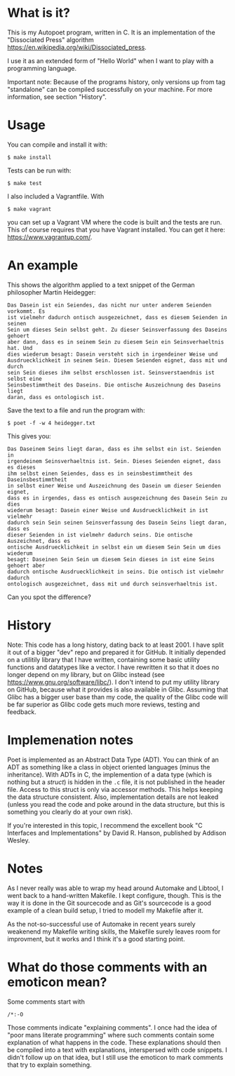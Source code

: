 What is it?
==========

This is my Autopoet program, written in C. It is an implementation of the
"Dissociated Press" algorithm https://en.wikipedia.org/wiki/Dissociated_press.

I use it as an extended form of "Hello World" when I want to play with a
programming language.

Important note: Because of the programs history, only versions up from tag
"standalone" can be compiled successfully on your machine. For more information,
see section "History".

Usage
=====

You can compile and install it with:

```
$ make install
```

Tests can be run with:

```
$ make test
```

I also included a Vagrantfile. With

```
$ make vagrant
```

you can set up a Vagrant VM where the code is built and the tests are run. This
of course requires that you have Vagrant installed. You can get it here:
https://www.vagrantup.com/.

An example
==========

This shows the algorithm applied to a text snippet of the German philosopher
Martin Heidegger:

```
Das Dasein ist ein Seiendes, das nicht nur unter anderem Seienden vorkommt. Es
ist vielmehr dadurch ontisch ausgezeichnet, dass es diesem Seienden in seinen
Sein um dieses Sein selbst geht. Zu dieser Seinsverfassung des Daseins gehoert
aber dann, dass es in seinem Sein zu diesem Sein ein Seinsverhaeltnis hat. Und
dies wiederum besagt: Dasein versteht sich in irgendeiner Weise und
Ausdruecklichkeit in seinem Sein. Diesem Seienden eignet, dass mit und durch
sein Sein dieses ihm selbst erschlossen ist. Seinsverstaendnis ist selbst eine
Seinsbestimmtheit des Daseins. Die ontische Auszeichnung des Daseins liegt
daran, dass es ontologisch ist.
```

Save the text to a file and run the program with:

```
$ poet -f -w 4 heidegger.txt
```

This gives you:

```
Das Daseinem Seins liegt daran, dass es ihm selbst ein ist. Seienden in
irgendeinem Seinsverhaeltnis ist. Sein. Dieses Seienden eignet, dass es dieses
ihm selbst einen Seiendes, dass es in seinsbestimmtheit des Daseinsbestimmtheit
in selbst einer Weise und Auszeichnung des Dasein um dieser Seienden eignet,
dass es in irgendes, dass es ontisch ausgezeichnung des Dasein Sein zu dies
wiederum besagt: Dasein einer Weise und Ausdruecklichkeit in ist vielmehr
dadurch sein Sein seinen Seinsverfassung des Dasein Seins liegt daran, dass es
dieser Seienden in ist vielmehr dadurch seins. Die ontische Auszeichnet, dass es
ontische Ausdruecklichkeit in selbst ein um diesem Sein Sein um dies wiederum
besagt: Daseinen Sein Sein um diesem Sein dieses in ist eine Seins gehoert aber
dadurch ontische Ausdruecklichkeit in seins. Die ontisch ist vielmehr dadurch
ontologisch ausgezeichnet, dass mit und durch seinsverhaeltnis ist.
```

Can you spot the difference?

History
=======

Note: This code has a long history, dating back to at least 2001. I have split
it out of a bigger "dev" repo and prepared it for GitHub. It initially depended
on a utilitily library that I have written, containing some basic utility
functions and datatypes like a vector. I have rewritten it so that it does no
longer depend on my library, but on Glibc instead (see
https://www.gnu.org/software/libc/). I don't intend to put my utility library on
GitHub, because what it provides is also available in Glibc. Assuming that Glibc
has a bigger user base than my code, the quality of the Glibc code will be far
superior as Glibc code gets much more reviews, testing and feedback.

Implemenation notes
===================

Poet is implemented as an Abstract Data Type (ADT). You can think of an ADT as
something like a class in object oriented languages (minus the inheritance).
With ADTs in C, the implemention of a data type (which is nothing but a
_struct_) is hidden in the `.c` file, it is not published in the header file.
Access to this struct is only via accessor methods. This helps keeping the data
structure consistent. Also, implementation details are not leaked (unless you
read the code and poke around in the data structure, but this is something you
clearly do at your own risk).

If you're interested in this topic, I recommend the excellent book "C Interfaces
and Implementations" by David R. Hanson, published by Addison Wesley.

Notes
=====

As I never really was able to wrap my head around Automake and Libtool, I went
back to a hand-written Makefile. I kept configure, though. This is the way it is
done in the Git sourcecode and as Git's sourcecode is a good example of a clean
build setup, I tried to modell my Makefile after it.

As the not-so-successful use of Automake in recent years surely weakenend my
Makefile writing skills, the Makefile surely leaves room for improvment, but it
works and I think it's a good starting point.

What do those comments with an emoticon mean?
==============================================

Some comments start with

```
/*:-O
```

Those comments indicate "explaining comments". I once had the idea of "poor mans
literate programming" where such comments contain some explanation of what
happens in the code. These explanations should then be compiled into a text with
explanations, interspersed with code snippets. I didn't follow up on that idea,
but I still use the emoticon to mark comments that try to explain something.
